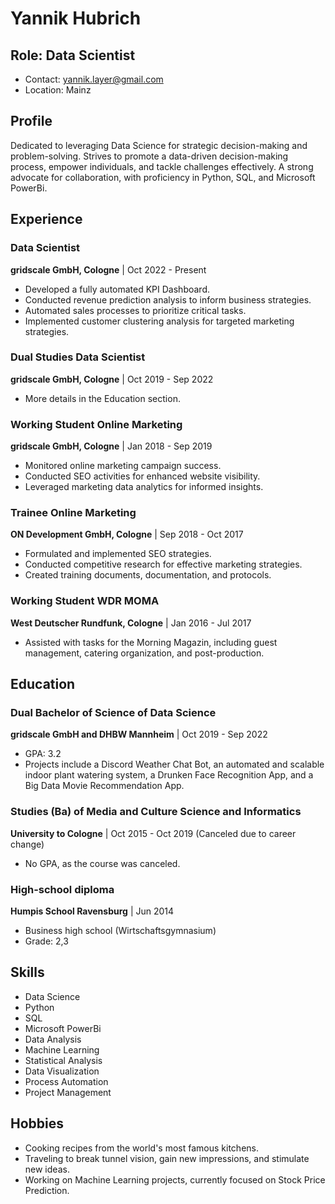 # Yannik Hubrich

## Role: Data Scientist
* Contact: yannik.layer@gmail.com
* Location: Mainz

## Profile
Dedicated to leveraging Data Science for strategic decision-making and problem-solving. Strives to promote a data-driven decision-making process, empower individuals, and tackle challenges effectively. A strong advocate for collaboration, with proficiency in Python, SQL, and Microsoft PowerBi.

## Experience

### Data Scientist 
**gridscale GmbH, Cologne** | Oct 2022 - Present
- Developed a fully automated KPI Dashboard.
- Conducted revenue prediction analysis to inform business strategies.
- Automated sales processes to prioritize critical tasks.
- Implemented customer clustering analysis for targeted marketing strategies.

### Dual Studies Data Scientist 
**gridscale GmbH, Cologne** | Oct 2019 - Sep 2022
- More details in the Education section.

### Working Student Online Marketing 
**gridscale GmbH, Cologne** | Jan 2018 - Sep 2019
- Monitored online marketing campaign success.
- Conducted SEO activities for enhanced website visibility.
- Leveraged marketing data analytics for informed insights.

### Trainee Online Marketing 
**ON Development GmbH, Cologne** | Sep 2018 - Oct 2017
- Formulated and implemented SEO strategies.
- Conducted competitive research for effective marketing strategies.
- Created training documents, documentation, and protocols.

### Working Student WDR MOMA 
**West Deutscher Rundfunk, Cologne** | Jan 2016 - Jul 2017
- Assisted with tasks for the Morning Magazin, including guest management, catering organization, and post-production.

## Education

### Dual Bachelor of Science of Data Science 
**gridscale GmbH and DHBW Mannheim** | Oct 2019 - Sep 2022
- GPA: 3.2
- Projects include a Discord Weather Chat Bot, an automated and scalable indoor plant watering system, a Drunken Face Recognition App, and a Big Data Movie Recommendation App.

### Studies (Ba) of Media and Culture Science and Informatics 
**University to Cologne** | Oct 2015 - Oct 2019 (Canceled due to career change)
- No GPA, as the course was canceled.

### High-school diploma 
**Humpis School Ravensburg** | Jun 2014
- Business high school (Wirtschaftsgymnasium)
- Grade: 2,3

## Skills
- Data Science
- Python
- SQL
- Microsoft PowerBi
- Data Analysis
- Machine Learning
- Statistical Analysis
- Data Visualization
- Process Automation
- Project Management

## Hobbies
- Cooking recipes from the world's most famous kitchens.
- Traveling to break tunnel vision, gain new impressions, and stimulate new ideas.
- Working on Machine Learning projects, currently focused on Stock Price Prediction.
